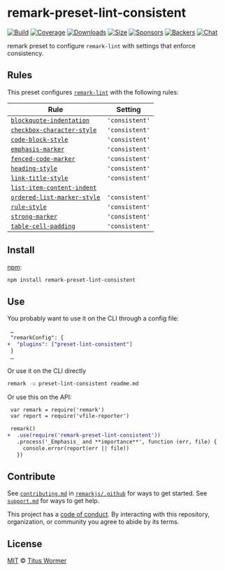<!--This file is generated-->

# remark-preset-lint-consistent

[![Build][build-badge]][build]
[![Coverage][coverage-badge]][coverage]
[![Downloads][downloads-badge]][downloads]
[![Size][size-badge]][size]
[![Sponsors][sponsors-badge]][collective]
[![Backers][backers-badge]][collective]
[![Chat][chat-badge]][chat]

remark preset to configure `remark-lint` with settings that enforce
consistency.

## Rules

This preset configures [`remark-lint`](https://github.com/remarkjs/remark-lint) with the following rules:

| Rule | Setting |
| - | - |
| [`blockquote-indentation`](https://github.com/remarkjs/remark-lint/tree/main/packages/remark-lint-blockquote-indentation) | `'consistent'` |
| [`checkbox-character-style`](https://github.com/remarkjs/remark-lint/tree/main/packages/remark-lint-checkbox-character-style) | `'consistent'` |
| [`code-block-style`](https://github.com/remarkjs/remark-lint/tree/main/packages/remark-lint-code-block-style) | `'consistent'` |
| [`emphasis-marker`](https://github.com/remarkjs/remark-lint/tree/main/packages/remark-lint-emphasis-marker) | `'consistent'` |
| [`fenced-code-marker`](https://github.com/remarkjs/remark-lint/tree/main/packages/remark-lint-fenced-code-marker) | `'consistent'` |
| [`heading-style`](https://github.com/remarkjs/remark-lint/tree/main/packages/remark-lint-heading-style) | `'consistent'` |
| [`link-title-style`](https://github.com/remarkjs/remark-lint/tree/main/packages/remark-lint-link-title-style) | `'consistent'` |
| [`list-item-content-indent`](https://github.com/remarkjs/remark-lint/tree/main/packages/remark-lint-list-item-content-indent) | |
| [`ordered-list-marker-style`](https://github.com/remarkjs/remark-lint/tree/main/packages/remark-lint-ordered-list-marker-style) | `'consistent'` |
| [`rule-style`](https://github.com/remarkjs/remark-lint/tree/main/packages/remark-lint-rule-style) | `'consistent'` |
| [`strong-marker`](https://github.com/remarkjs/remark-lint/tree/main/packages/remark-lint-strong-marker) | `'consistent'` |
| [`table-cell-padding`](https://github.com/remarkjs/remark-lint/tree/main/packages/remark-lint-table-cell-padding) | `'consistent'` |

## Install

[npm][]:

```sh
npm install remark-preset-lint-consistent
```

## Use

You probably want to use it on the CLI through a config file:

```diff
 …
 "remarkConfig": {
+  "plugins": ["preset-lint-consistent"]
 }
 …
```

Or use it on the CLI directly

```sh
remark -u preset-lint-consistent readme.md
```

Or use this on the API:

```diff
 var remark = require('remark')
 var report = require('vfile-reporter')

 remark()
+  .use(require('remark-preset-lint-consistent'))
   .process('_Emphasis_ and **importance**', function (err, file) {
     console.error(report(err || file))
   })
```

## Contribute

See [`contributing.md`][contributing] in [`remarkjs/.github`][health] for ways
to get started.
See [`support.md`][support] for ways to get help.

This project has a [code of conduct][coc].
By interacting with this repository, organization, or community you agree to
abide by its terms.

## License

[MIT][license] © [Titus Wormer][author]

[build-badge]: https://github.com/remarkjs/remark-lint/workflows/main/badge.svg

[build]: https://github.com/remarkjs/remark-lint/actions

[coverage-badge]: https://img.shields.io/codecov/c/github/remarkjs/remark-lint.svg

[coverage]: https://codecov.io/github/remarkjs/remark-lint

[downloads-badge]: https://img.shields.io/npm/dm/remark-preset-lint-consistent.svg

[downloads]: https://www.npmjs.com/package/remark-preset-lint-consistent

[size-badge]: https://img.shields.io/bundlephobia/minzip/remark-preset-lint-consistent.svg

[size]: https://bundlephobia.com/result?p=remark-preset-lint-consistent

[sponsors-badge]: https://opencollective.com/unified/sponsors/badge.svg

[backers-badge]: https://opencollective.com/unified/backers/badge.svg

[collective]: https://opencollective.com/unified

[chat-badge]: https://img.shields.io/badge/chat-discussions-success.svg

[chat]: https://github.com/remarkjs/remark/discussions

[npm]: https://docs.npmjs.com/cli/install

[health]: https://github.com/remarkjs/.github

[contributing]: https://github.com/remarkjs/.github/blob/HEAD/contributing.md

[support]: https://github.com/remarkjs/.github/blob/HEAD/support.md

[coc]: https://github.com/remarkjs/.github/blob/HEAD/code-of-conduct.md

[license]: https://github.com/remarkjs/remark-lint/blob/main/license

[author]: https://wooorm.com
